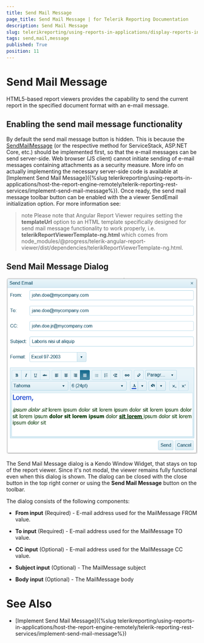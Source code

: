 ```yaml
---
title: Send Mail Message
page_title: Send Mail Message | for Telerik Reporting Documentation
description: Send Mail Message
slug: telerikreporting/using-reports-in-applications/display-reports-in-applications/web-application/send-mail-message
tags: send,mail,message
published: True
position: 11
---
```


# Send Mail Message



HTML5-based report viewers provides the capability to send the current report          in the specified document format with an e-mail message.       

## Enabling the send mail message functionality

By default the send mail message button is hidden.           This is because the            [SendMailMessage](/reporting/api/Telerik.Reporting.Services.WebApi.ReportsControllerBase#Telerik_Reporting_Services_WebApi_ReportsControllerBase_SendMailMessage)           (or the respective method for ServiceStack, ASP.NET Core, etc.) should be implemented           first, so that the e-mail messages can be send server-side. Web browser (JS client) cannot           initiate sending of e-mail messages containing attachments as a security measure.           More info on actually implementing the necessary server-side code is available at           [Implement Send Mail Message]({%slug telerikreporting/using-reports-in-applications/host-the-report-engine-remotely/telerik-reporting-rest-services/implement-send-mail-message%}).           Once ready, the send mail message toolbar button can be enabled with            the a viewer SendEmail initialization option.           For more information see: [](c578f366-93da-4dd1-8972-6efbc5a1790b#sendEmailOption)

>note Please note that Angular Report Viewer requires setting the  __templateUrl__               option to an HTML template specifically designed for send mail message functionality to work properly, i.e.               __telerikReportViewerTemplate-ng.html__  which comes from              node_modules/@progress/telerik-angular-report-viewer/dist/dependencies/telerikReportViewerTemplate-ng.html.           


## Send Mail Message Dialog  

  ![send-mail-msg-dialog](images/HTML5ReportViewer/send-mail-msg-dialog.png)

The Send Mail Message dialog is a Kendo Window Widget, that stays on top of the report viewer. Since it's not modal, the viewer remains fully functional even when this dialog is shown.           The dialog can be closed with the close button in the top right corner or using the __Send Mail Message__  button on the toolbar.         

The dialog consists of the following components:         

* __From input__  (Required) - E-mail address used for the MailMessage FROM value.             

* __To input__  (Required) - E-mail address used for the MailMessage TO value.             

* __CC input__  (Optional) - E-mail address used for the MailMessage CC value.             

* __Subject input__  (Optional) - The MailMessage subject             

* __Body input__  (Optional) - The MailMessage body             

# See Also


 * [Implement Send Mail Message]({%slug telerikreporting/using-reports-in-applications/host-the-report-engine-remotely/telerik-reporting-rest-services/implement-send-mail-message%})[](c578f366-93da-4dd1-8972-6efbc5a1790b#sendEmailOption)
